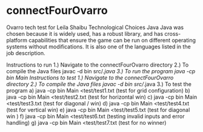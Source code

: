 # connectFourOvarro
Ovarro tech test for Leila Shaibu
Technological Choices
Java
Java was chosen because it is widely used, has a robust library, and has cross-platform capabilities that ensure the game can be run on different operating systems without modifications. It is also one of the languages listed in the job description.

Instructions to run
1.)	Navigate to the connectFourOvarro directory
2.)	To compile the Java files
javac -d bin src/*.java
3.)	To run the program
java -cp bin Main
Instructions to test
1.)	Navigate to the connectFourOvarro directory
2.)	To compile the Java files
javac -d bin src/*.java
3.)	To test the program
a) java -cp bin Main <test/test1.txt
(test for grid configuration)
b) java -cp bin Main <test/test2.txt
(test for horizontal win)
c) java -cp bin Main <test/test3.txt
(test for diagonal / win)
d) java -cp bin Main <test/test4.txt
(test for vertical win)
e) java -cp bin Main <test/test5.txt
(test for diagonal win \)
f) java -cp bin Main <test/test6.txt
(testing invalid inputs and error handling)
g) java -cp bin Main <test/test7.txt
(test for no winner)







